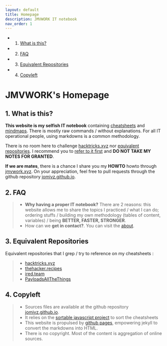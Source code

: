 ```yaml
---
layout: default
title: Homepage
description: JMVWORK IT notebook
nav_order: 1
---
```

<!-- vscode-markdown-toc -->
* 1. [What is this?](#Whatisthis)
* 2. [FAQ](#FAQ)
* 3. [Equivalent Repositories](#EquivalentRepositories)
* 4. [Copyleft](#Copyleft)

<!-- vscode-markdown-toc-config
	numbering=true
	autoSave=true
	/vscode-markdown-toc-config -->
<!-- /vscode-markdown-toc -->

# JMVWORK's Homepage

##  1. <a name='Whatisthis'></a>What is this?

**This website is my selfish IT notebook** containing [cheatsheets](/cheatsheets) and [mindmaps](/mindmaps).
There is mostly raw commands / without explanations. For all IT operational people, using markdowns is a common methodology. 

There is no room here to challenge [hacktricks.xyz](https://book.hacktricks.xyz) nor [equivalent repositories](#equivalentrepositories).
I recommend you to [refer to it first](#equivalentrepositories) and **DO NOT TAKE MY NOTES FOR GRANTED**.

**If we are mates**, there is a chance I share you my **HOWTO** howto through [jmvwork.xyz](/).
On your appreciation, feel free to pull requests through the github repository [jomivz.github.io](https://github.com/jomivz/jomivz.github.io).

##  2. <a name='FAQ'></a>FAQ

> * **Why having a proper IT notebook?** There are 2 reasons: this website allows me to share the topics I practiced / what I can do;
ordering stuffs / building my own methodology (tables of content, variables) / being **BETTER, FASTER, STRONGER**.
> * How can we **get in contact?**. You can visit the [about](/about/).  

##  3. <a name='EquivalentRepositories'></a>Equivalent Repositories

Equivalent repositories that I grep / try to reference on my cheatsheets : 
> * [hacktricks.xyz](https://book.hacktricks.xyz)
> * [thehacker.recipes](https://www.thehacker.recipes)
> * [ired.team](https://ired.team) 
> * [PayloadsAllTheThings](https://github.com/swisskyrepo/PayloadsAllTheThings)

##  4. <a name='Copyleft'></a>Copyleft

> * Sources files are available at the github repository [jomivz.github.io](https://github.com/jomivz/jomivz.github.io). 
> * It relies on the [sortable javascript project](https://githubhelp.com/tofsjonas/sortable) to sort the cheatsheets
> * This website is propulsed by [github pages](https://pages.github.com/), empowering jekyll to convert the markdowns into HTML.
> * There is no copyright. Most of the content is aggregation of online sources. 
